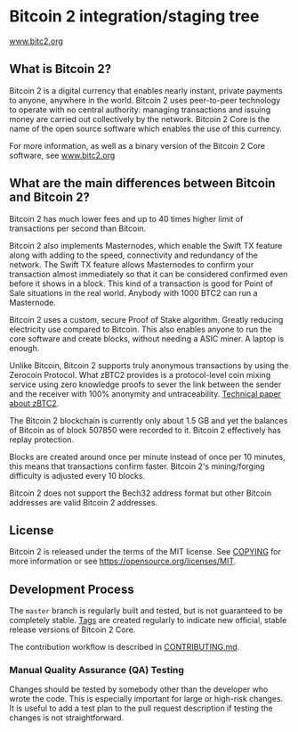 Bitcoin 2 integration/staging tree
=====================================

www.bitc2.org

What is Bitcoin 2?
----------------

Bitcoin 2 is a digital currency that enables nearly instant, private payments to
anyone, anywhere in the world. Bitcoin 2 uses peer-to-peer technology to operate
with no central authority: managing transactions and issuing money are carried
out collectively by the network. Bitcoin 2 Core is the name of the open source
software which enables the use of this currency.

For more information, as well as a binary version of the Bitcoin 2 Core software, see www.bitc2.org

## What are the main differences between Bitcoin and Bitcoin 2?

Bitcoin 2 has much lower fees and up to 40 times higher limit of transactions per second than Bitcoin.

Bitcoin 2 also implements Masternodes, which enable the Swift TX feature along with adding to the speed, connectivity and redundancy of the network. The Swift TX feature allows Masternodes to confirm your transaction almost immediately so that it can be considered confirmed even before it shows in a block. This kind of a transaction is good for Point of Sale situations in the real world. Anybody with 1000 BTC2 can run a Masternode.

Bitcoin 2 uses a custom, secure Proof of Stake algorithm. Greatly reducing electricity use compared to Bitcoin. This also enables anyone to run the core software and create blocks, without needing a ASIC miner. A laptop is enough.

Unlike Bitcoin, Bitcoin 2 supports truly anonymous transactions by using the Zerocoin Protocol. What zBTC2 provides is a protocol-level coin mixing service using zero knowledge proofs to sever the link between the sender and the receiver with 100% anonymity and untraceability. [Technical paper about zBTC2](https://www.bitc2.org/zBTC2-Bitcoin-2-Zerocoin-Protocol).

The Bitcoin 2 blockchain is currently only about 1.5 GB and yet the balances of Bitcoin as of block 507850 were recorded to it. Bitcoin 2 effectively has replay protection.

Blocks are created around once per minute instead of once per 10 minutes, this means that transactions confirm faster. Bitcoin 2's mining/forging difficulty is adjusted every 10 blocks.

Bitcoin 2 does not support the Bech32 address format but other Bitcoin addresses are valid Bitcoin 2 addresses.

License
-------

Bitcoin 2 is released under the terms of the MIT license. See [COPYING](COPYING) for more
information or see https://opensource.org/licenses/MIT.

Development Process
-------------------

The `master` branch is regularly built and tested, but is not guaranteed to be
completely stable. [Tags](https://github.com/bitcoin/bitcoin/tags) are created
regularly to indicate new official, stable release versions of Bitcoin 2 Core.

The contribution workflow is described in [CONTRIBUTING.md](CONTRIBUTING.md).

### Manual Quality Assurance (QA) Testing

Changes should be tested by somebody other than the developer who wrote the
code. This is especially important for large or high-risk changes. It is useful
to add a test plan to the pull request description if testing the changes is
not straightforward.
